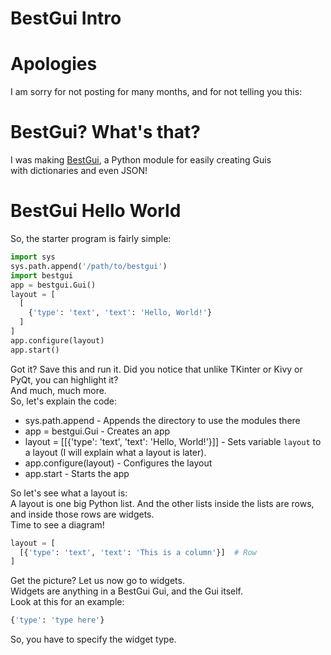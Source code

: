# BestGui Intro
# Apologies
I am sorry for not posting for many months, and for not telling you this:  
# BestGui? What's that?
I was making [BestGui](https://github.com/zachyboy12/bestgui), a Python module for easily creating Guis  
with dictionaries and even JSON! 
# BestGui Hello World
So, the starter program is fairly simple:  
```python
import sys
sys.path.append('/path/to/bestgui')
import bestgui
app = bestgui.Gui()
layout = [
  [
    {'type': 'text', 'text': 'Hello, World!'}
  ]
]
app.configure(layout)
app.start()

```
Got it? Save this and run it. Did you notice that unlike TKinter or Kivy or PyQt, you can highlight it?  
And much, much more.  
So, let's explain the code:  
* sys.path.append - Appends the directory to use the modules there
* app = bestgui.Gui - Creates an app
* layout = [[{'type': 'text', 'text': 'Hello, World!'}]] - Sets variable ```layout``` to a layout (I will explain what a layout is later).
* app.configure(layout) - Configures the layout
* app.start - Starts the app

So let's see what a layout is:  
A layout is one big Python list. And the other lists inside the lists are rows, and inside those rows are widgets.  
Time to see a diagram!  
```python
layout = [
  [{'type': 'text', 'text': 'This is a column'}]  # Row
]
```  
Get the picture? Let us now go to widgets.  
Widgets are anything in a BestGui Gui, and the Gui itself.  
Look at this for an example:  
```python
{'type': 'type here'}
```  
So, you have to specify the widget type.  
